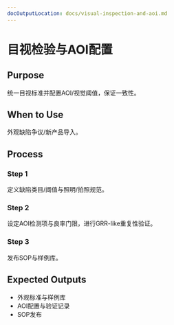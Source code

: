 ```yaml
---
docOutputLocation: docs/visual-inspection-and-aoi.md
---
```


# 目视检验与AOI配置

## Purpose

统一目视标准并配置AOI/视觉阈值，保证一致性。

## When to Use

外观缺陷争议/新产品导入。

## Process

### Step 1

定义缺陷类目/阈值与照明/拍照规范。

### Step 2

设定AOI检测项与良率门限，进行GRR-like重复性验证。

### Step 3

发布SOP与样例库。

## Expected Outputs

- 外观标准与样例库
- AOI配置与验证记录
- SOP发布
